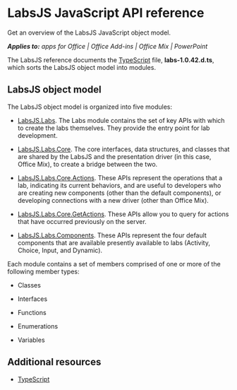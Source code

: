 
# LabsJS JavaScript API reference
Get an overview of the LabsJS JavaScript object model.

 _**Applies to:** apps for Office | Office Add-ins | Office Mix | PowerPoint_

The LabsJS reference documents the [TypeScript](http://www.typescriptlang.org/) file, **labs-1.0.42.d.ts**, which sorts the LabsJS object model into modules.

## LabsJS object model

The LabsJS object model is organized into five modules:


- [LabsJS.Labs](../../reference/office-mix/labsjs.labs.md). The Labs module contains the set of key APIs with which to create the labs themselves. They provide the entry point for lab development.
    
- [LabsJS.Labs.Core](../../reference/office-mix/labsjs.labs.core.md). The core interfaces, data structures, and classes that are shared by the LabsJS and the presentation driver (in this case, Office Mix), to create a bridge between the two.
    
- [LabsJS.Labs.Core.Actions](../../reference/office-mix/labsjs.labs.core.actions.md). These APIs represent the operations that a lab, indicating its current behaviors, and are useful to developers who are creating new components (other than the default components), or developing connections with a new driver (other than Office Mix).
    
- [LabsJS.Labs.Core.GetActions](../../reference/office-mix/labsjs.labs.core.getactions.md). These APIs allow you to query for actions that have occurred previously on the server.
    
- [LabsJS.Labs.Components](../../reference/office-mix/labsjs.labs.components.md). These APIs represent the four default components that are available presently available to labs (Activity, Choice, Input, and Dynamic).
    
Each module contains a set of members comprised of one or more of the following member types:


- Classes
    
- Interfaces
    
- Functions
    
- Enumerations
    
- Variables
    



## Additional resources



- [TypeScript](http://www.typescriptlang.org/)
    
